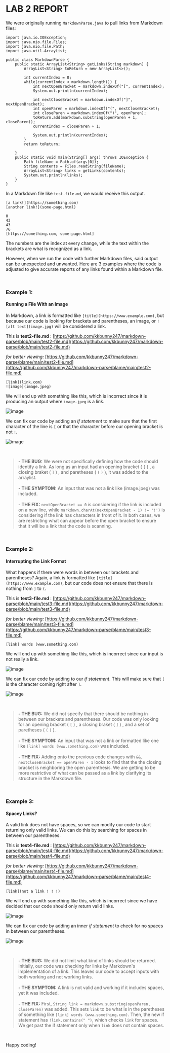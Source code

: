 # **LAB 2 REPORT**


We were originally running `MarkdownParse.java` to pull links from Markdown files:
```
import java.io.IOException;
import java.nio.file.Files;
import java.nio.file.Path;
import java.util.ArrayList;

public class MarkdownParse {
    public static ArrayList<String> getLinks(String markdown) {
        ArrayList<String> toReturn = new ArrayList<>();
        
        int currentIndex = 0;
        while(currentIndex < markdown.length()) {
            int nextOpenBracket = markdown.indexOf("[", currentIndex);
            System.out.println(currentIndex);

            int nextCloseBracket = markdown.indexOf("]", nextOpenBracket);
            int openParen = markdown.indexOf("(", nextCloseBracket);
            int closeParen = markdown.indexOf(")", openParen);
            toReturn.add(markdown.substring(openParen + 1, closeParen));
            currentIndex = closeParen + 1;

            System.out.println(currentIndex);
        }
        return toReturn;
        
    }
    public static void main(String[] args) throws IOException {
		Path fileName = Path.of(args[0]);
	    String contents = Files.readString(fileName);
        ArrayList<String> links = getLinks(contents);
        System.out.println(links);
    }
}
```
In a Markdown file like `test-file.md`, we would receive this output.
```
[a link!](https://something.com)
[another link!](some-page.html)
```

`0`<br/>
`43`<br/>
`43`<br/>
`76`<br/>
`[https://something.com, some-page.html]`<br/>

The numbers are the index at every change, while the text within the brackets are what is recognized as a link. 

However, when we run the code with further Markdown files, said output can be unexpected and unwanted. Here are 3 examples where the code is adjusted to give accurate reports of any links found within a Markdown file.

<br/>

### **Example 1:**
####  Running a File With an Image

In Markdown, a link is formatted like `[title](https://www.example.com)`, but because our code is looking for brackets and parentheses, an image, or `![alt text](image.jpg)` will be considered a link.

This is **test2-file.md** : [https://github.com/kkbunny247/markdown-parse/blob/main/test2-file.md](https://github.com/kkbunny247/markdown-parse/blob/main/test2-file.md) 

*for better viewing:* [https://github.com/kkbunny247/markdown-parse/blame/main/test2-file.md](https://github.com/kkbunny247/markdown-parse/blame/main/test2-file.md) 

```
[link](link.com)
![image](image.jpeg)
```
We will end up with something like this, which is incorrect since it is producing an output where `image.jpeg` is a link.

![image](Screenshot2022-01-27171748.png)

We can fix our code by adding an *if statement* to make sure that the first character of the line is `[` or that the character before our opening bracket is not `!`. 

![image](Screenshot2022-01-27172101.png)

<br/>

> **- THE BUG:** We were not specifically defining how the code should identify a link. As long as an input had an opening bracket ( `[` ) , a closing braket ( `]` ) , and paretheses ( `(` `)` ), it was added to the arraylist. <br/> <br/> 
**- THE SYMPTOM:** An input that was not a link like (image.jpeg) was included. <br/> <br/> 
**- THE FIX:**  `nextOpenBracket == 0` is considering if the link is included on a new line, while `markdown.charAt(nextOpenBracket - 1) != '!')` is considering if the link has characters in front of it. In both cases, we are restricting what can appear before the open bracket to ensure that it will be a link that the code is scanning.

<br/>

### **Example 2:**
#### Interrupting the Link Format

What happens if there were words in between our brackets and parentheses? Again, a link is formatted like `[title](https://www.example.com)`, but our code does not ensure that there is nothing from `]` to `(`. 

This is **test3-file.md** : [https://github.com/kkbunny247/markdown-parse/blob/main/test3-file.md](https://github.com/kkbunny247/markdown-parse/blob/main/test3-file.md) 

*for better viewing:* [https://github.com/kkbunny247/markdown-parse/blame/main/test3-file.md](https://github.com/kkbunny247/markdown-parse/blame/main/test3-file.md)

```
[link] words (www.something.com)
```
We will end up with something like this, which is incorrect since our input is not really a link. 

![image](Screenshot2022-01-27180244.png)

We can fix our code by adding to our *if statement*. This will make sure that `(` is the character coming right after `]`. 

![image](Screenshot2022-01-27180728.png)

<br/>

> **- THE BUG:** We did not specify that there should be nothing in between our brackets and parentheses. Our code was only looking for an opening bracket ( `[` ) , a closing braket ( `]` ) , and a set of paretheses ( `(` `)` ). <br/> <br/> 
**- THE SYMPTOM:** An input that was not a link or formatted like one like `[link] words (www.something.com)` was included. <br/> <br/> 
**- THE FIX:** Adding onto the previous code changes with `&&`, `nextCloseBracket == openParen - 1` looks to find that the the closing bracket is neighboring the open parenthesis. We are getting to be more restrictive of what can be passed as a link by clarifying its structure in the Markdown file.

<br/>

### **Example 3:**
#### Spacey Links?

A valid link does not have spaces, so we can modify our code to start returning only valid links. We can do this by searching for spaces in between our parentheses. 

This is **test4-file.md** : [https://github.com/kkbunny247/markdown-parse/blob/main/test4-file.md](https://github.com/kkbunny247/markdown-parse/blob/main/test4-file.md) 

*for better viewing:* [https://github.com/kkbunny247/markdown-parse/blame/main/test4-file.md](https://github.com/kkbunny247/markdown-parse/blame/main/test4-file.md)

```
[link](not a link ! ! !)
```
We will end up with something like this, which is incorrect since we have decided that our code should only return valid links. 

![image](Screenshot2022-01-27182651.png)

We can fix our code by adding an inner *if statement* to check for no spaces in between our parentheses. 

![image](Screenshot2022-01-27191614.png)

<br/>

> **- THE BUG:** We did not limit what kind of links should be returned. Initially, our code was checking for links by Markdown's implementation of a link. This leaves our code to accept inputs with both working and not working links. <br/> <br/> 
**- THE SYMPTOM:** A link is not valid and working if it includes spaces, yet it was included. <br/> <br/> 
**- THE FIX:** First, `String link = markdown.substring(openParen, closeParen)` was added. This sets `link` to be what is in the paretheses of something like `[link] words (www.something.com)`. Then, the new if statement has `!link.contains(" ")`, which checks `link` for spaces. We get past the if statement only when `link` does not contain spaces.

<br/>

Happy coding!